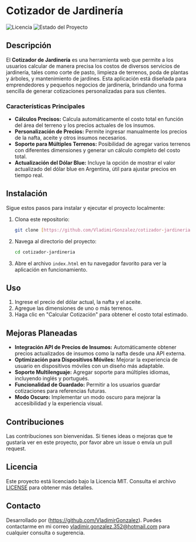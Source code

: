 # Cotizador de Jardinería

![Licencia](https://img.shields.io/badge/license-MIT-blue.svg)
![Estado del Proyecto](https://img.shields.io/badge/status-En%20desarrollo-yellow)

## Descripción

El **Cotizador de Jardinería** es una herramienta web que permite a los usuarios calcular de manera precisa los costos de diversos servicios de jardinería, tales como corte de pasto, limpieza de terrenos, poda de plantas y árboles, y mantenimiento de jardines. Esta aplicación está diseñada para emprendedores y pequeños negocios de jardinería, brindando una forma sencilla de generar cotizaciones personalizadas para sus clientes.

### Características Principales

- **Cálculos Precisos:** Calcula automáticamente el costo total en función del área del terreno y los precios actuales de los insumos.
- **Personalización de Precios:** Permite ingresar manualmente los precios de la nafta, aceite y otros insumos necesarios.
- **Soporte para Múltiples Terrenos:** Posibilidad de agregar varios terrenos con diferentes dimensiones y generar un cálculo completo del costo total.
- **Actualización del Dólar Blue:** Incluye la opción de mostrar el valor actualizado del dólar blue en Argentina, útil para ajustar precios en tiempo real.

## Instalación

Sigue estos pasos para instalar y ejecutar el proyecto localmente:

1. Clona este repositorio:
    ```bash
    git clone [https://github.com/VladimirGonzalez/cotizador-jardineria.git]
    ```
2. Navega al directorio del proyecto:
    ```bash
    cd cotizador-jardineria
    ```
3. Abre el archivo `index.html` en tu navegador favorito para ver la aplicación en funcionamiento.

## Uso

1. Ingrese el precio del dólar actual, la nafta y el aceite.
2. Agregue las dimensiones de uno o más terrenos.
3. Haga clic en "Calcular Cotización" para obtener el costo total estimado.

## Mejoras Planeadas

- **Integración API de Precios de Insumos:** Automáticamente obtener precios actualizados de insumos como la nafta desde una API externa.
- **Optimización para Dispositivos Móviles:** Mejorar la experiencia de usuario en dispositivos móviles con un diseño más adaptable.
- **Soporte Multilenguaje:** Agregar soporte para múltiples idiomas, incluyendo inglés y portugués.
- **Funcionalidad de Guardado:** Permitir a los usuarios guardar cotizaciones para referencias futuras.
- **Modo Oscuro:** Implementar un modo oscuro para mejorar la accesibilidad y la experiencia visual.

## Contribuciones

Las contribuciones son bienvenidas. Si tienes ideas o mejoras que te gustaría ver en este proyecto, por favor abre un issue o envía un pull request.

## Licencia

Este proyecto está licenciado bajo la Licencia MIT. Consulta el archivo [LICENSE](LICENSE) para obtener más detalles.

## Contacto

Desarrollado por (https://github.com/VladimirGonzalez). Puedes contactarme en mi correo [vladimir.gonzalez.352@hotmail.com](vladimir.gonzalez.352@hotmail.com) para cualquier consulta o sugerencia.

